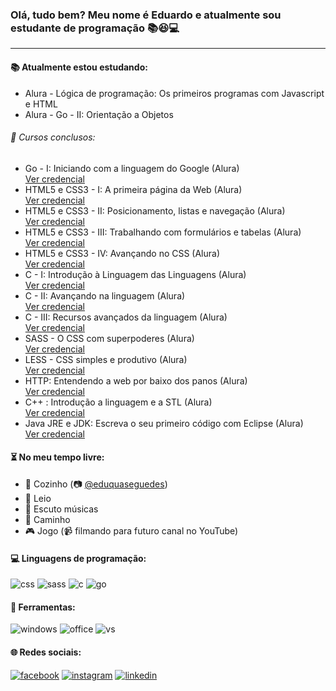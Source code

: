 ### Olá, tudo bem? Meu nome é Eduardo e atualmente sou estudante de programação :books::satisfied::computer:

<hr/>

#### :books: Atualmente estou estudando:

- Alura - Lógica de programação: Os primeiros programas com Javascript e HTML
- Alura - Go - II: Orientação a Objetos

###### :scroll: Cursos conclusos:

- Go - I: Iniciando com a linguagem do Google &#40;Alura&#41;<br>
  [Ver credencial](https://cursos.alura.com.br/certificate/fd463b42-61bd-44fa-bc48-611c6c9eef1d)
- HTML5 e CSS3 - I: A primeira página da Web &#40;Alura&#41;<br>
  [Ver credencial](https://cursos.alura.com.br/certificate/1fb159fb-573e-43ba-b604-561901f50e7b)
- HTML5 e CSS3 - II: Posicionamento, listas e navegação &#40;Alura&#41;<br>
  [Ver credencial](https://cursos.alura.com.br/certificate/5ac4c20f-535d-403d-a8c0-495ac5e8aaea)
- HTML5 e CSS3 - III: Trabalhando com formulários e tabelas &#40;Alura&#41;<br>
  [Ver credencial](https://cursos.alura.com.br/certificate/b0b8ec95-bc83-4334-9553-c619a545bcb4)
- HTML5 e CSS3 - IV: Avançando no CSS &#40;Alura&#41;<br>
  [Ver credencial](https://cursos.alura.com.br/certificate/536b7ebc-9d06-444f-a150-72d1f5f53454)
- C - I: Introdução à Linguagem das Linguagens &#40;Alura&#41;<br>
  [Ver credencial](https://cursos.alura.com.br/certificate/7e6853fe-9447-45fc-b2cc-5cc64ad935e3)
- C - II: Avançando na linguagem &#40;Alura&#41;<br>
  [Ver credencial](https://cursos.alura.com.br/certificate/2adf6c00-3d4f-468d-ad18-78f43a0e94cf)
- C - III: Recursos avançados da linguagem &#40;Alura&#41;<br>
  [Ver credencial](https://cursos.alura.com.br/certificate/bd6bf550-35db-4b38-aec4-bf923f418e11)
- SASS - O CSS com superpoderes &#40;Alura&#41;<br>
  [Ver credencial](https://cursos.alura.com.br/certificate/c71c3307-3cea-47cf-ac0d-6469ee8c8856)
- LESS - CSS simples e produtivo &#40;Alura&#41;<br>
  [Ver credencial](https://cursos.alura.com.br/certificate/5538225e-a83e-4291-940e-2378fc5d4859)
- HTTP: Entendendo a web por baixo dos panos &#40;Alura&#41;<br>
  [Ver credencial](https://cursos.alura.com.br/certificate/7aee9555-dc58-4761-861a-5a649cdd4b0b)
- C++ : Introdução a linguagem e a STL &#40;Alura&#41;<br>
  [Ver credencial](https://cursos.alura.com.br/certificate/56b2a24a-7ec9-4c65-9e09-5af60fa897df)
- Java JRE e JDK: Escreva o seu primeiro código com Eclipse &#40;Alura&#41;<br> 
  [Ver credencial](https://cursos.alura.com.br/certificate/7214ffca-0eab-4b62-971c-abc02442a881)
  
#### :hourglass_flowing_sand: No meu tempo livre:

- :spaghetti: Cozinho &#40;:camera: [@eduquaseguedes](https://www.instagram.com/eduquaseguedes)&#41;
- :book: Leio
- :musical_score: Escuto músicas
- :running: Caminho
- :video_game: Jogo &#40;:video_camera: filmando para futuro canal no YouTube&#41;

#### :computer: Linguagens de programação:

![css](https://img.shields.io/badge/CSS3-1572B6?style=for-the-badge&logo=css3&logoColor=white)
![sass](https://img.shields.io/badge/Sass-CC6699?style=for-the-badge&logo=sass&logoColor=white)
![c](https://img.shields.io/badge/C-00599C?style=for-the-badge&logo=c&logoColor=white)
![go](https://img.shields.io/badge/go-00add8?style=for-the-badge&logo=go&logoColor=white)

#### :wrench: Ferramentas:

![windows](https://img.shields.io/badge/Windows-0078D6?style=for-the-badge&logo=windows&logoColor=white)
![office](https://img.shields.io/badge/Microsoft_Office-D83B01?style=for-the-badge&logo=microsoft-office&logoColor=white)
![vs](https://img.shields.io/badge/Visual_Studio_Code-0078D4?style=for-the-badge&logo=visual%20studio%20code&logoColor=white)

#### :globe_with_meridians: Redes sociais:

[![facebook](https://img.shields.io/badge/Facebook-1877F2?style=for-the-badge&logo=facebook&logoColor=white)](https://www.facebook.com/ecorreaoficial/)
[![instagram](https://img.shields.io/badge/Instagram-E4405F?style=for-the-badge&logo=instagram&logoColor=white)](https://www.instagram.com/__eduardocorrea/)
[![linkedin](https://img.shields.io/badge/LinkedIn-0077B5?style=for-the-badge&logo=linkedin&logoColor=white)](https://www.linkedin.com/in/correaed/)

<!--
**CorreaEd/correaed** is a ✨ _special_ ✨ repository because its `README.md` (this file) appears on your GitHub profile.

Here are some ideas to get you started:

- 🔭 I’m currently working on ...
- 🌱 I’m currently learning ...
- 👯 I’m looking to collaborate on ...
- 🤔 I’m looking for help with ...
- 💬 Ask me about ...
- 📫 How to reach me: ...
- 😄 Pronouns: ...
- ⚡ Fun fact: ...
-->
